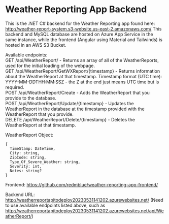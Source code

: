 # Weather Reporting App Backend

This is the .NET C# backend for the Weather Reporting app found here: http://weather-report-system.s3-website.us-east-2.amazonaws.com/
This backend and MySQL database are hosted on Azure App Service in the same instance, while the frontend (Angular using Material and Tailwinds) is hosted in an AWS S3 Bucket.

Available endpoints:  
GET /api/WeatherReport/ - Returns an array of all of the WeatherReports, used for the initial loading of the webpage.  
GET /api/WeatherReport/GetWXReport/{timestamp} - Returns information about the WeatherReport at that timestamp. Timestamp format (UTC time): YYYY-MM-DDTHH\:MM:SSZ - the Z at the end just means UTC time but is required.  
POST /api/WeatherReport/Create - Adds the WeatherReport that you provide to the database.  
POST /api/WeatherReport/Update/{timestamp} - Updates the WeatherReport in the database at the timestamp provided with the WeatherReport that you provide.  
DELETE /api/WeatherReport/Delete/{timestamp} - Deletes the WeatherReport at that timestamp.  

WeatherReport Object:  
```
{  
  TimeStamp: DateTime,  
  City: string,  
  ZipCode: string,  
  Type_Of_Severe_Weather: string,  
  Severity: int,  
  Notes: string?  
}  
```

Frontend: https://github.com/redmblue/weather-reporting-app-frontend/

Backend URL: http://weatherreportapitodeploy20230531141202.azurewebsites.net/ (Need to use available endpoints listed above, such as http://weatherreportapitodeploy20230531141202.azurewebsites.net/api/WeatherReport/)
